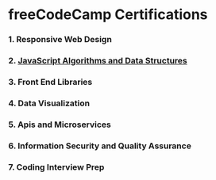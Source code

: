 # freeCodeCamp Certifications

### 1. Responsive Web Design
### 2. [JavaScript Algorithms and Data Structures](https://github.com/olimjonibr/freeCodeCamp/tree/master/2_Javascript%20Algorithms%20and%20Data%20Structures)
### 3. Front End Libraries 
### 4. Data Visualization 
### 5. Apis and Microservices
### 6. Information Security and Quality Assurance
### 7. Coding Interview Prep

